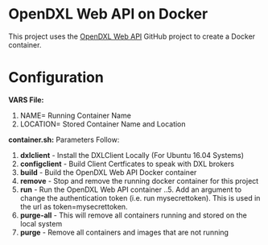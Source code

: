  OpenDXL Web API on Docker
===========================

This project uses the [OpenDXL Web API](https://github.com/scottbrumley/opendxl_web_api) GitHub project to create a Docker container.

Configuration
=============
__VARS File:__ 
 1.   NAME= Running Container Name
 2.   LOCATION= Stored Container Name and Location

__container.sh:__ Parameters Follow:
 1.   **dxlclient** - Install the DXLClient Locally (For Ubuntu 16.04 Systems)
 2.   **configclient** - Build Client Certficates to speak with DXL brokers
 3.   **build** - Build the OpenDXL Web API Docker container
 4.   **remove** - Stop and remove the running docker container for this project
 5.   **run** - Run the OpenDXL Web API container
 ..5. Add an argument to change the authentication token (i.e. run mysecrettoken).  This is used in the url as token=mysecrettoken.
 6.   **purge-all** - This will remove all containers running and stored on the local system
 7.   **purge** - Remove all containers and images that are not running
 
 